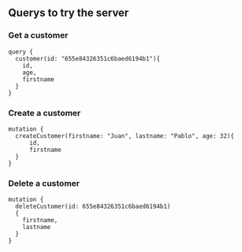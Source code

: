 ## Querys to try the server

### Get a customer

```
query {
  customer(id: "655e84326351c6baed6194b1"){
    id,
    age,
    firstname
  }
}
```


### Create a customer
```
mutation {
  createCustomer(firstname: "Juan", lastname: "Pablo", age: 32){
      id,
      firstname
  }
}
```


### Delete a customer

```
mutation { 
  deleteCustomer(id: 655e84326351c6baed6194b1)
  {
    firstname,
    lastname
  }
}
```